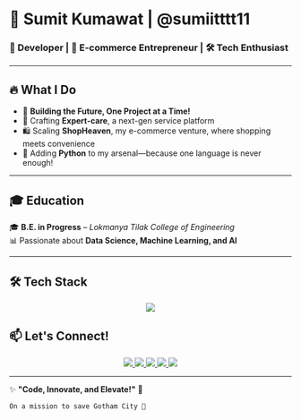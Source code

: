 # 🌟 Sumit Kumawat | @sumiitttt11  
### 🚀 Developer | 🛒 E-commerce Entrepreneur |  🛠️ Tech Enthusiast

---

## 🔥 What I Do  
- 🚀 **Building the Future, One Project at a Time!**
- 🔧 Crafting **Expert-care**, a next-gen service platform  
- 🛍️ Scaling **ShopHeaven**, my e-commerce venture, where shopping meets convenience  
- 🐍 Adding **Python** to my arsenal—because one language is never enough!  

---

## 🎓 Education  
🎓 **B.E. in Progress** – *Lokmanya Tilak College of Engineering*  
📊 Passionate about **Data Science, Machine Learning, and AI**  

---

## 🛠️ Tech Stack  

<p align="center">
  <img src="https://skillicons.dev/icons?i=js,py,nodejs,react,mongodb,git,github" />
</p>

<!---

## 📊 GitHub Stats  

<p align="center">
  <img src="https://github-readme-stats.vercel.app/api?username=sumiitttt11&show_icons=true&theme=tokyonight" alt="GitHub Stats" />
</p>

<p align="center">
  <img src="https://github-readme-streak-stats.herokuapp.com/?user=sumiitttt11&theme=tokyonight" alt="GitHub Streak" />
</p>

<p align="center">
  <img src="https://github-profile-summary-cards.vercel.app/api/cards/profile-details?username=sumiitttt11&theme=tokyonight" />
</p>

--->

## 📫 Let's Connect!  

<p align="center">
  <a href="https://github.com/sumiitttt11">
    <img src="https://img.shields.io/badge/GitHub-000?style=for-the-badge&logo=github&logoColor=white" />
  </a>
  <a href="https://linkedin.com/in/sumiitttt11">
    <img src="https://img.shields.io/badge/LinkedIn-0077B5?style=for-the-badge&logo=linkedin&logoColor=white" />
  </a>
  <a href="mailto:kumawatsumit984@gmail.com">
    <img src="https://img.shields.io/badge/Email-D14836?style=for-the-badge&logo=gmail&logoColor=white" />
  </a>
  <a href="https://www.instagram.com/sumiiitt.af">
    <img src="https://img.shields.io/badge/Instagram-E4405F?style=for-the-badge&logo=instagram&logoColor=white" />
  </a>
  <a href="https://twitter.com/sumiitttt11">
    <img src="https://img.shields.io/badge/Twitter-1DA1F2?style=for-the-badge&logo=twitter&logoColor=white" />
  </a>
</p>

---

✨ **"Code, Innovate, and Elevate!"** 🚀  

```md
On a mission to save Gotham City 🦇
